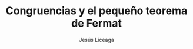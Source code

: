 ---
title: "Congruencias y el pequeño teorema de Fermat"
year: 2021
thumbnail: "assets/img/Logo-ommgto.png"
topic: "Teoría de Números"
file: "assets/pdf/Congruencias-y-el-pequeño-teorema-de-Fermat.pdf"
author: "Jesús Liceaga"
level: "Básico"
alttext: "Un teoremita congruente a uno mismo."
---